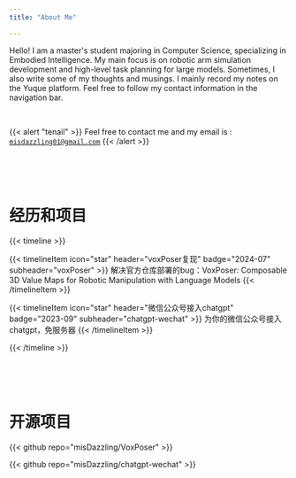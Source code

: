 ```yaml
---
title: "About Me"

---
```



Hello! I am a master's student majoring in Computer Science, specializing in Embodied Intelligence. My main focus is on robotic arm simulation development and high-level task planning for large models. Sometimes, I also write some of my thoughts and musings. I mainly record my notes on the Yuque platform. Feel free to follow my contact information in the navigation bar.
  
<br>

{{< alert "tenail" >}}
Feel free to contact me and my email is : <code>misdazzling01@gmail.com</code> 
{{< /alert >}}






<br>
<br>
<br>


# 经历和项目
{{< timeline >}}


{{< timelineItem icon="star" header="voxPoser复现" badge="2024-07" subheader="voxPoser" >}}
解决官方仓库部署的bug：VoxPoser: Composable 3D Value Maps for Robotic Manipulation with Language Models
{{< /timelineItem >}}

{{< timelineItem icon="star" header="微信公众号接入chatgpt" badge="2023-09" subheader="chatgpt-wechat" >}}
为你的微信公众号接入chatgpt，免服务器
{{< /timelineItem >}}






{{< /timeline >}}
  

<br>
<br>
<br>

# 开源项目

{{< github repo="misDazzling/VoxPoser" >}}

{{< github repo="misDazzling/chatgpt-wechat" >}}



